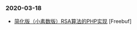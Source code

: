 ### 2020-03-18

* [简化版（小素数版）RSA算法的PHP实现](https://www.freebuf.com/articles/database/229334.html) [Freebuf]
